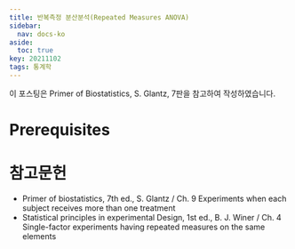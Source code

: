 ```yaml
---
title: 반복측정 분산분석(Repeated Measures ANOVA)
sidebar:
  nav: docs-ko
aside:
  toc: true
key: 20211102
tags: 통계학
---
```


이 포스팅은 Primer of Biostatistics, S. Glantz, 7판을 참고하여 작성하였습니다.

# Prerequisites

# 참고문헌

* Primer of biostatistics, 7th ed., S. Glantz / Ch. 9 Experiments when each subject receives more than one treatment
* Statistical principles in experimental Design, 1st ed., B. J. Winer / Ch. 4 Single-factor experiments having repeated measures on the same elements
